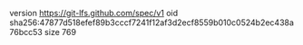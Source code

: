 version https://git-lfs.github.com/spec/v1
oid sha256:47877d518efef89b3cccf7241f12af3d2ecf8559b010c0524b2ec438a76bcc53
size 769
